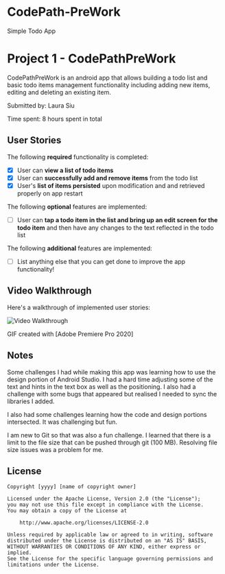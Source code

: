 # CodePath-PreWork
Simple Todo App
# Project 1 - CodePathPreWork

CodePathPreWork is an android app that allows building a todo list and basic todo items management functionality including adding new items, editing and deleting an existing item.

Submitted by: Laura Siu

Time spent: 8 hours spent in total

## User Stories

The following **required** functionality is completed:

* [X] User can **view a list of todo items**
* [X] User can **successfully add and remove items** from the todo list
* [X] User's **list of items persisted** upon modification and and retrieved properly on app restart

The following **optional** features are implemented:

* [ ] User can **tap a todo item in the list and bring up an edit screen for the todo item** and then have any changes to the text reflected in the todo list

The following **additional** features are implemented:

* [ ] List anything else that you can get done to improve the app functionality!

## Video Walkthrough

Here's a walkthrough of implemented user stories:

<img src='Todo App Video Demo.gif' title='Todo App Video Demo' width='' alt='Video Walkthrough' />

GIF created with [Adobe Premiere Pro 2020]

## Notes

Some challenges I had while making this app was learning how to use the design portion of Android Studio. I had a hard time adjusting some of the text and hints in the text box as well as the positioning. I also had a challenge with some bugs that appeared but realised I needed to sync the libraries I added. 

I also had some challenges learning how the code and design portions intersected. It was challenging but fun.

I am new to Git so that was also a fun challenge. I learned that there is a limit to the file size that can be pushed through git (100 MB). Resolving file size issues was a problem for me. 

## License

    Copyright [yyyy] [name of copyright owner]

    Licensed under the Apache License, Version 2.0 (the "License");
    you may not use this file except in compliance with the License.
    You may obtain a copy of the License at

        http://www.apache.org/licenses/LICENSE-2.0

    Unless required by applicable law or agreed to in writing, software
    distributed under the License is distributed on an "AS IS" BASIS,
    WITHOUT WARRANTIES OR CONDITIONS OF ANY KIND, either express or implied.
    See the License for the specific language governing permissions and
    limitations under the License.
